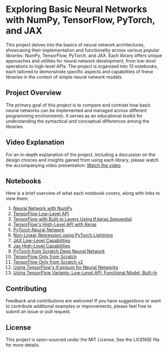 # Exploring Basic Neural Networks with NumPy, TensorFlow, PyTorch, and JAX

This project delves into the basics of neural network architectures, showcasing their implementation and functionality across various popular libraries: NumPy, TensorFlow, PyTorch, and JAX. Each library offers unique approaches and utilities for neural network development, from low-level operations to high-level APIs. The project is organized into 13 notebooks, each tailored to demonstrate specific aspects and capabilities of these libraries in the context of simple neural network models.

## Project Overview

The primary goal of this project is to compare and contrast how basic neural networks can be implemented and managed across different programming environments. It serves as an educational toolkit for understanding the syntactical and conceptual differences among the libraries.

## Video Explanation

For an in-depth explanation of the project, including a discussion on the design choices and insights gained from using each library, please watch the accompanying video presentation: [Watch the video](https://drive.google.com/example_video_link)

## Notebooks

Here is a brief overview of what each notebook covers, along with links to view them:

1. [Neural Network with NumPy](https://github.com/joash-muganda/CMPE-258_Deep-Learning_Assigments/blob/main/Assignment_5_neural%20networks%20using%20numpy%20tensorflow%20pytorch%20jax/Neural_Network_with_Numpy.ipynb)
2. [TensorFlow Low-Level API](https://github.com/joash-muganda/CMPE-258_Deep-Learning_Assigments/blob/main/Assignment_5_neural%20networks%20using%20numpy%20tensorflow%20pytorch%20jax/Tansoflow_Low_Level_API.ipynb)
3. [TensorFlow with Built-in Layers Using tf.keras.Sequential](https://github.com/joash-muganda/CMPE-258_Deep-Learning_Assigments/blob/main/Assignment_5_neural%20networks%20using%20numpy%20tensorflow%20pytorch%20jax/TensorFlow_with_Built_in_Layers_Only_Using_tf_keras_Sequential.ipynb)
4. [TensorFlow's High-Level API with Keras](https://github.com/joash-muganda/CMPE-258_Deep-Learning_Assigments/blob/main/Assignment_5_neural%20networks%20using%20numpy%20tensorflow%20pytorch%20jax/TensorFlow's_high_level_API_keras.ipynb)
5. [PyTorch Neural Network](https://github.com/joash-muganda/CMPE-258_Deep-Learning_Assigments/blob/main/Assignment_5_neural%20networks%20using%20numpy%20tensorflow%20pytorch%20jax/NN_using_pytorch_builtin_functionalities.ipynb)
6. [Non-Linear Regression using PyTorch Lightning](https://github.com/joash-muganda/CMPE-258_Deep-Learning_Assigments/blob/main/Assignment_5_neural%20networks%20using%20numpy%20tensorflow%20pytorch%20jax/Non_Linear_Regresson_using_pytorch_lightening.ipynb)
7. [JAX Low-Level Capabilities](https://github.com/joash-muganda/CMPE-258_Deep-Learning_Assigments/blob/main/Assignment_5_neural%20networks%20using%20numpy%20tensorflow%20pytorch%20jax/JAX_Low_Level_capabilites.ipynb)
8. [Jax High-Level Capabilities](https://github.com/joash-muganda/CMPE-258_Deep-Learning_Assigments/blob/main/Assignment_5_neural%20networks%20using%20numpy%20tensorflow%20pytorch%20jax/Jax_High_Level_capabilities.ipynb)
9. [PyTorch from Scratch Deep Neural Network](https://github.com/joash-muganda/CMPE-258_Deep-Learning_Assigments/blob/main/Assignment_5_neural%20networks%20using%20numpy%20tensorflow%20pytorch%20jax/pytorch_from_scratch_deep_neural_network.ipynb)
10. [TensorFlow Only from Scratch](https://github.com/joash-muganda/CMPE-258_Deep-Learning_Assigments/blob/main/Assignment_5_neural%20networks%20using%20numpy%20tensorflow%20pytorch%20jax/TensorFlow_Only_from_Scratch.ipynb)
11. [TensorFlow Only from Scratch v2](https://github.com/joash-muganda/CMPE-258_Deep-Learning_Assigments/blob/main/Assignment_5_neural%20networks%20using%20numpy%20tensorflow%20pytorch%20jax/TensorFlow_Only_from_Scratch_v2.ipynb)
12. [Using TensorFlow's tf.einsum for Neural Networks](https://github.com/joash-muganda/CMPE-258_Deep-Learning_Assigments/blob/main/Assignment_5_neural%20networks%20using%20numpy%20tensorflow%20pytorch%20jax/Using_tf_einsum.ipynb)
13. [Using TensorFlow Variants: Low-Level API, Functional Model, Built-In](https://github.com/joash-muganda/CMPE-258_Deep-Learning_Assigments/blob/main/Assignment_5_neural%20networks%20using%20numpy%20tensorflow%20pytorch%20jax/using_Tensorflow_various_variants_low_level_api_functional_model_builtin.ipynb)

## Contributing

Feedback and contributions are welcome! If you have suggestions or want to contribute additional examples or improvements, please feel free to submit an issue or pull request.

## License

This project is open-sourced under the MIT License. See the LICENSE file for more details.
